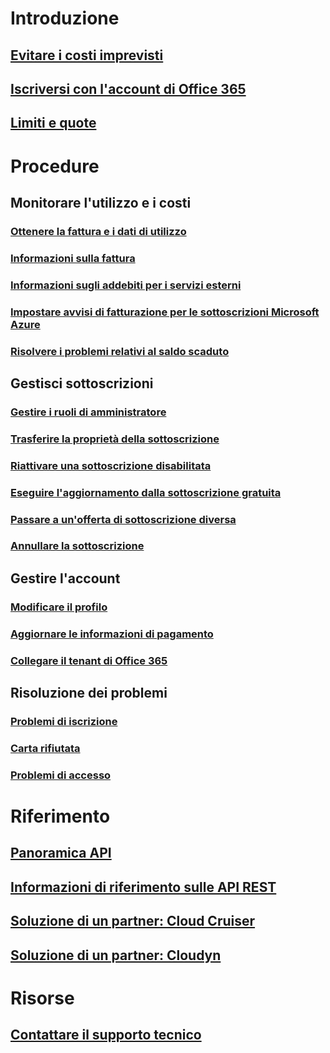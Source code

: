 # Introduzione
## [Evitare i costi imprevisti](billing-getting-started.md)
## [Iscriversi con l'account di Office 365](billing-use-existing-office-365-account-azure-subscription.md)
## [Limiti e quote](../azure-subscription-service-limits.md?toc=/azure/billing/TOC.json)
# Procedure
## Monitorare l'utilizzo e i costi
### [Ottenere la fattura e i dati di utilizzo](billing-download-azure-invoice-daily-usage-date.md)
### [Informazioni sulla fattura](billing-understand-your-bill.md)
### [Informazioni sugli addebiti per i servizi esterni](billing-understand-your-azure-marketplace-charges.md)
### [Impostare avvisi di fatturazione per le sottoscrizioni Microsoft Azure](billing-set-up-alerts.md)
### [Risolvere i problemi relativi al saldo scaduto](billing-azure-subscription-past-due-balance.md)
## Gestisci sottoscrizioni
### [Gestire i ruoli di amministratore](billing-add-change-azure-subscription-administrator.md)
### [Trasferire la proprietà della sottoscrizione](billing-subscription-transfer.md)
### [Riattivare una sottoscrizione disabilitata](billing-subscription-become-disable.md)
### [Eseguire l'aggiornamento dalla sottoscrizione gratuita](billing-upgrade-azure-subscription.md)
### [Passare a un'offerta di sottoscrizione diversa](billing-how-to-switch-azure-offer.md)
### [Annullare la sottoscrizione](billing-how-to-cancel-azure-subscription.md)
## Gestire l'account
### [Modificare il profilo](billing-how-to-change-azure-account-profile.md)
### [Aggiornare le informazioni di pagamento](billing-how-to-change-credit-card.md)
### [Collegare il tenant di Office 365](billing-add-office-365-tenant-to-azure-subscription.md)
## Risoluzione dei problemi
### [Problemi di iscrizione](billing-troubleshoot-azure-sign-up-issues.md)
### [Carta rifiutata](billing-credit-card-fails-during-azure-sign-up.md)
### [Problemi di accesso](billing-cannot-login-subscription.md)

# Riferimento
## [Panoramica API](billing-usage-rate-card-overview.md)
## [Informazioni di riferimento sulle API REST](https://msdn.microsoft.com/en-us/library/azure/1ea5b323-54bb-423d-916f-190de96c6a3c)
## [Soluzione di un partner: Cloud Cruiser](billing-usage-rate-card-partner-solution-cloudcruiser.md)
## [Soluzione di un partner: Cloudyn](billing-usage-rate-card-partner-solution-cloudyn.md)

# Risorse
## [Contattare il supporto tecnico](../azure-supportability/how-to-create-azure-support-request.md)


<!--HONumber=Feb17_HO2-->


